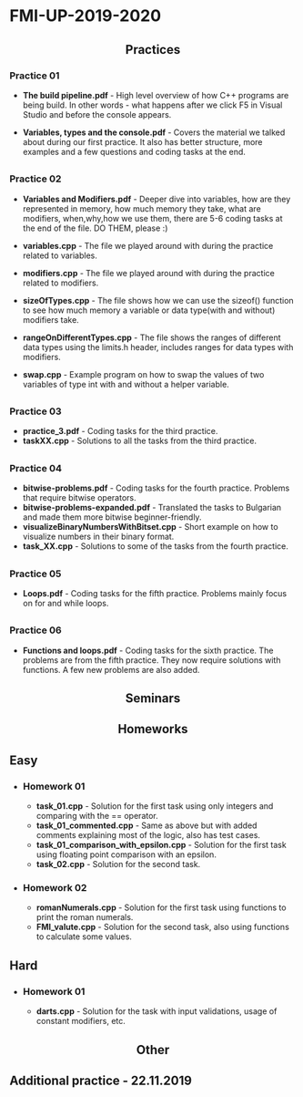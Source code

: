 # FMI-UP-2019-2020
<h2 align="center"> Practices </h2>

 ### Practice 01

  * __The build pipeline.pdf__ - High level overview of how C++ programs are being build. In other words - what happens after we click F5 in Visual Studio and before the console appears.
  
  * __Variables, types and the console.pdf__ - Covers the material we talked about during our first practice. It also has better structure, more examples and a few questions and coding tasks at the end.
##
### Practice 02
      
  * __Variables and Modifiers.pdf__ - Deeper dive into variables, how are they represented in memory, how much memory they take, what are modifiers, when,why,how we use them, there are 5-6 coding tasks at the end of the file. DO THEM, please :)
  
  * __variables.cpp__ - The file we played around with during the practice related to variables.
  
  * __modifiers.cpp__ - The file we played around with during the practice related to modifiers.
  
  * __sizeOfTypes.cpp__ - The file shows how we can use the sizeof() function to see how much memory a variable or data type(with and without) modifiers take.
  
  * __rangeOnDifferentTypes.cpp__ - The file shows the ranges of different data types using the limits.h header, includes ranges for data types with modifiers.
  
  * __swap.cpp__ - Example program on how to swap the values of two variables of type int with and without a helper variable.
  ##
  ### Practice 03
   * __practice_3.pdf__ - Coding tasks for the third practice.
   * __taskXX.cpp__ - Solutions to all the tasks from the third practice.
  ##
  ### Practice 04
   * __bitwise-problems.pdf__ - Coding tasks for the fourth practice. Problems that require bitwise operators.
   * __bitwise-problems-expanded.pdf__ - Translated the tasks to Bulgarian and made them more bitwise beginner-friendly.
   * __visualizeBinaryNumbersWithBitset.cpp__ - Short example on how to visualize numbers in their binary format.
   * __task_XX.cpp__ - Solutions to some of the tasks from the fourth practice.
  ##
  ### Practice 05
   * __Loops.pdf__ - Coding tasks for the fifth practice. Problems mainly focus on for and while loops.

  ##
  ### Practice 06
   * __Functions and loops.pdf__ - Coding tasks for the sixth practice. The problems are from the fifth practice. They now require solutions with functions. A few new problems are also added.

  <h2 align="center"> Seminars </h2>

  <h2 align="center"> Homeworks </h2>
  
  ## Easy
  * ### Homework 01
    * __task_01.cpp__ - Solution for the first task using only integers and comparing with the == operator.
    * __task_01_commented.cpp__ - Same as above but with added comments explaining most of the logic, also has test cases.
    * __task_01_comparison_with_epsilon.cpp__ - Solution for the first task using floating point comparison with an epsilon.
    * __task_02.cpp__ - Solution for the second task.
    
  * ### Homework 02
    * __romanNumerals.cpp__ - Solution for the first task using functions to print the roman numerals.
    * __FMI_valute.cpp__ - Solution for the second task, also using functions to calculate some values.
   
  
  ## Hard
  * ### Homework 01
    * __darts.cpp__ - Solution for the task with input validations, usage of constant modifiers, etc.

  <h2 align="center"> Other </h2>
  
  ## Additional practice - 22.11.2019
